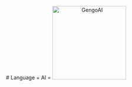 <center> 
 # Language + AI = <img src="https://www.gengoai.com/gengoai/images/gengoai.png" alt="GengoAI" width=200/>
 </center>
